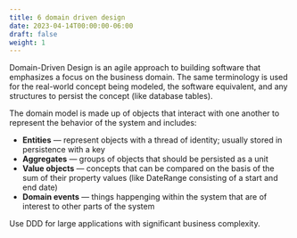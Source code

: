 ```yaml
---
title: 6 domain driven design
date: 2023-04-14T00:00:00-06:00
draft: false
weight: 1
---
```


Domain-Driven Design is an agile approach to building software that emphasizes a focus on the business domain.  The same terminology is used for the real-world concept being modeled, the software equivalent, and any structures to persist the concept (like database tables).

The domain model is made up of objects that interact with one another to represent the behavior of the system and includes:
- **Entities** — represent objects with a thread of identity; usually stored in persistence with a key
- **Aggregates** — groups of objects that should be persisted as a unit
- **Value objects** — concepts that can be compared on the basis of the sum of their property values (like DateRange consisting of a start and end date)
- **Domain events** — things happenging within the system that are of interest to other parts of the system

Use DDD for large applications with significant business complexity.


